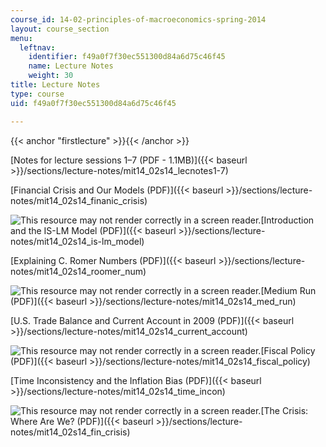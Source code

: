 ```yaml
---
course_id: 14-02-principles-of-macroeconomics-spring-2014
layout: course_section
menu:
  leftnav:
    identifier: f49a0f7f30ec551300d84a6d75c46f45
    name: Lecture Notes
    weight: 30
title: Lecture Notes
type: course
uid: f49a0f7f30ec551300d84a6d75c46f45

---
```


{{< anchor "firstlecture" >}}{{< /anchor >}}

[Notes for lecture sessions 1–7 (PDF - 1.1MB)]({{< baseurl >}}/sections/lecture-notes/mit14_02s14_lecnotes1-7)

[Financial Crisis and Our Models (PDF)]({{< baseurl >}}/sections/lecture-notes/mit14_02s14_finanic_crisis)

![This resource may not render correctly in a screen reader.](/images/inacessible.gif)[Introduction and the IS-LM Model (PDF)]({{< baseurl >}}/sections/lecture-notes/mit14_02s14_is-lm_model)

[Explaining C. Romer Numbers (PDF)]({{< baseurl >}}/sections/lecture-notes/mit14_02s14_roomer_num)

![This resource may not render correctly in a screen reader.](/images/inacessible.gif)[Medium Run (PDF)]({{< baseurl >}}/sections/lecture-notes/mit14_02s14_med_run)

[U.S. Trade Balance and Current Account in 2009 (PDF)]({{< baseurl >}}/sections/lecture-notes/mit14_02s14_current_account)

![This resource may not render correctly in a screen reader.](/images/inacessible.gif)[Fiscal Policy (PDF)]({{< baseurl >}}/sections/lecture-notes/mit14_02s14_fiscal_policy)

[Time Inconsistency and the Inflation Bias (PDF)]({{< baseurl >}}/sections/lecture-notes/mit14_02s14_time_incon)

![This resource may not render correctly in a screen reader.](/images/inacessible.gif)[The Crisis: Where Are We? (PDF)]({{< baseurl >}}/sections/lecture-notes/mit14_02s14_fin_crisis)